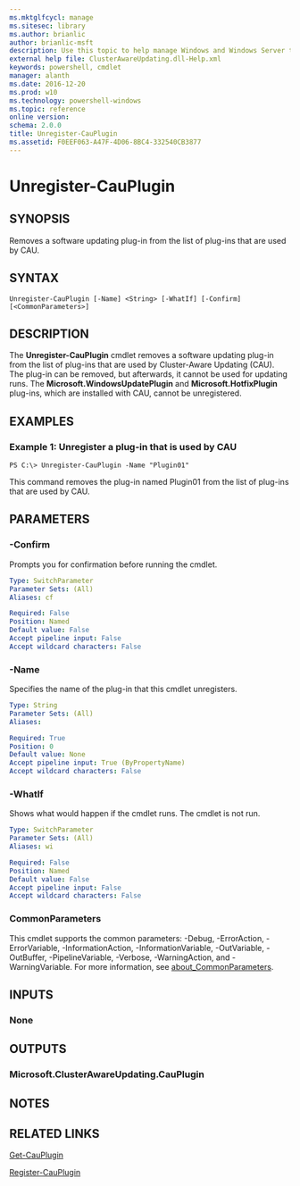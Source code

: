 ```yaml
---
ms.mktglfcycl: manage
ms.sitesec: library
ms.author: brianlic
author: brianlic-msft
description: Use this topic to help manage Windows and Windows Server technologies with Windows PowerShell.
external help file: ClusterAwareUpdating.dll-Help.xml
keywords: powershell, cmdlet
manager: alanth
ms.date: 2016-12-20
ms.prod: w10
ms.technology: powershell-windows
ms.topic: reference
online version: 
schema: 2.0.0
title: Unregister-CauPlugin
ms.assetid: F0EEF063-A47F-4D06-8BC4-332540CB3877
---
```


# Unregister-CauPlugin

## SYNOPSIS
Removes a software updating plug-in from the list of plug-ins that are used by CAU.

## SYNTAX

```
Unregister-CauPlugin [-Name] <String> [-WhatIf] [-Confirm] [<CommonParameters>]
```

## DESCRIPTION
The **Unregister-CauPlugin** cmdlet removes a software updating plug-in from the list of plug-ins that are used by Cluster-Aware Updating (CAU).
The plug-in can be removed, but afterwards, it cannot be used for updating runs.
The **Microsoft.WindowsUpdatePlugin** and **Microsoft.HotfixPlugin** plug-ins, which are installed with CAU, cannot be unregistered.

## EXAMPLES

### Example 1: Unregister a plug-in that is used by CAU
```
PS C:\> Unregister-CauPlugin -Name "Plugin01"
```

This command removes the plug-in named Plugin01 from the list of plug-ins that are used by CAU.

## PARAMETERS

### -Confirm
Prompts you for confirmation before running the cmdlet.

```yaml
Type: SwitchParameter
Parameter Sets: (All)
Aliases: cf

Required: False
Position: Named
Default value: False
Accept pipeline input: False
Accept wildcard characters: False
```

### -Name
Specifies the name of the plug-in that this cmdlet unregisters.

```yaml
Type: String
Parameter Sets: (All)
Aliases: 

Required: True
Position: 0
Default value: None
Accept pipeline input: True (ByPropertyName)
Accept wildcard characters: False
```

### -WhatIf
Shows what would happen if the cmdlet runs.
The cmdlet is not run.

```yaml
Type: SwitchParameter
Parameter Sets: (All)
Aliases: wi

Required: False
Position: Named
Default value: False
Accept pipeline input: False
Accept wildcard characters: False
```

### CommonParameters
This cmdlet supports the common parameters: -Debug, -ErrorAction, -ErrorVariable, -InformationAction, -InformationVariable, -OutVariable, -OutBuffer, -PipelineVariable, -Verbose, -WarningAction, and -WarningVariable. For more information, see [about_CommonParameters](http://go.microsoft.com/fwlink/?LinkID=113216).

## INPUTS

### None

## OUTPUTS

### Microsoft.ClusterAwareUpdating.CauPlugin

## NOTES

## RELATED LINKS

[Get-CauPlugin](./Get-CauPlugin.md)

[Register-CauPlugin](./Register-CauPlugin.md)

